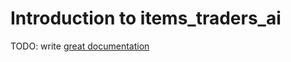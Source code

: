 # Introduction to items_traders_ai

TODO: write [great documentation](http://jacobian.org/writing/what-to-write/)
